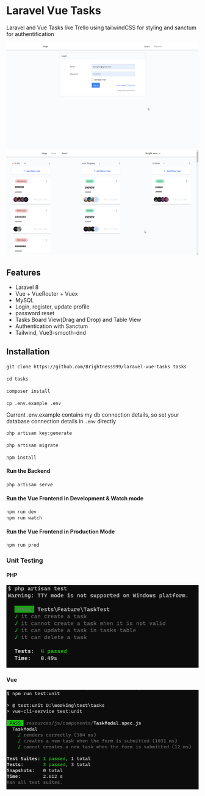 # Laravel Vue Tasks

Laravel and Vue Tasks like Trello using tailwindCSS for styling and sanctum for authentification

![image](./public/img/test.gif)
![image](./public/img/board.gif)


## Features

-   Laravel 8
-   Vue + VueRouter + Vuex
-   MySQL
-   Login, register, update profile
-   password reset
-   Tasks Board View(Drag and Drop) and Table View
-   Authentication with Sanctum
-   Tailwind, Vue3-smooth-dnd

## Installation

```
git clone https://github.com/Brightness999/laravel-vue-tasks tasks

cd tasks

composer install

cp .env.example .env
```

Current .env.example contains my db connection details, so set your database connection details in `.env` directly

```
php artisan key:generate

php artisan migrate

npm install
```

#### Run the Backend

```
php artisan serve
```
#### Run the Vue Frontend in Development & Watch mode
```
npm run dev
npm run watch
```
#### Run the Vue Frontend in Production Mode

```
npm run prod
```


### Unit Testing

#### PHP
![image](./public/img/test2.png)

#### Vue
![image](./public/img/test1.png)


